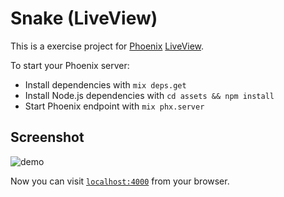# Snake (LiveView)

This is a exercise project for [Phoenix](https://phoenixframework.org/) [LiveView](https://github.com/phoenixframework/phoenix_live_view).

To start your Phoenix server:

  * Install dependencies with `mix deps.get`
  * Install Node.js dependencies with `cd assets && npm install`
  * Start Phoenix endpoint with `mix phx.server`

## Screenshot

![demo](https://user-images.githubusercontent.com/43009/64930945-7fde0a80-d867-11e9-9a87-a12dfa5894ae.png)

Now you can visit [`localhost:4000`](http://localhost:4000) from your browser.

